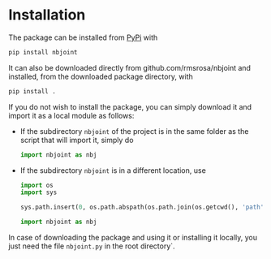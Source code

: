 # Installation

The package can be installed from [PyPi](https://pypi.org/project/nbjoint/) with

```bash
pip install nbjoint
```

It can also be downloaded directly from github.com/rmsrosa/nbjoint and installed, from the downloaded package directory, with

```bash
pip install .
```

If you do not wish to install the package, you can simply download it and import it as a local module as follows:

- If the subdirectory `nbjoint` of the project is in the same folder as the script that will import it, simply do

  ```python
  import nbjoint as nbj
  ```

- If the subdirectory `nbjoint` is in a different location, use

  ```python
  import os
  import sys

  sys.path.insert(0, os.path.abspath(os.path.join(os.getcwd(), 'path', 'from', 'script', 'to', 'module')))

  import nbjoint as nbj
  ```

In case of downloading the package and using it or installing it locally, you just need the file `nbjoint.py` in the root directory`.
